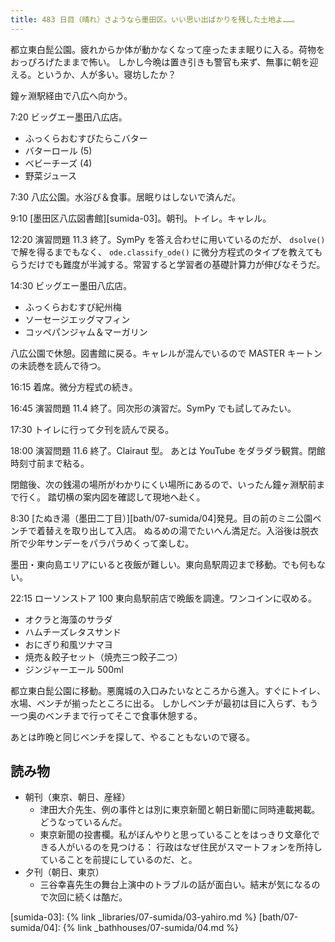 ```yaml
---
title: 483 日目（晴れ）さようなら墨田区。いい思い出ばかりを残した土地よ……。
---
```


都立東白髭公園。疲れからか体が動かなくなって座ったまま眠りに入る。荷物をおっぴろげたままで怖い。
しかし今晩は置き引きも警官も来ず、無事に朝を迎える。というか、人が多い。寝坊したか？

鐘ヶ淵駅経由で八広へ向かう。

7:20 ビッグエー墨田八広店。

* ふっくらおむすびたらこバター
* バターロール (5)
* ベビーチーズ (4)
* 野菜ジュース

7:30 八広公園。水浴び＆食事。居眠りはしないで済んだ。

9:10 [墨田区八広図書館][sumida-03]。朝刊。トイレ。キャレル。

12:20 演習問題 11.3 終了。SymPy を答え合わせに用いているのだが、
`dsolve()` で解を得るまでもなく、
`ode.classify_ode()` に微分方程式のタイプを教えてもらうだけでも難度が半減する。常習すると学習者の基礎計算力が伸びなそうだ。

14:30 ビッグエー墨田八広店。

* ふっくらおむすび紀州梅
* ソーセージエッグマフィン
* コッペパンジャム＆マーガリン

八広公園で休憩。図書館に戻る。キャレルが混んでいるので MASTER キートンの未読巻を読んで待つ。

16:15 着席。微分方程式の続き。

16:45 演習問題 11.4 終了。同次形の演習だ。SymPy でも試してみたい。

17:30 トイレに行って夕刊を読んで戻る。

18:00 演習問題 11.6 終了。Clairaut 型。
あとは YouTube をダラダラ観賞。閉館時刻寸前まで粘る。

閉館後、次の銭湯の場所がわかりにくい場所にあるので、いったん鐘ヶ淵駅前まで行く。
踏切横の案内図を確認して現地へ赴く。

8:30 [たぬき湯（墨田二丁目）][bath/07-sumida/04]発見。目の前のミニ公園ベンチで着替えを取り出して入店。
ぬるめの湯でたいへん満足だ。入浴後は脱衣所で少年サンデーをパラパラめくって楽しむ。

墨田・東向島エリアにいると夜飯が難しい。東向島駅周辺まで移動。でも何もない。

22:15 ローソンストア 100 東向島駅前店で晩飯を調達。ワンコインに収める。

* オクラと海藻のサラダ
* ハムチーズレタスサンド
* おにぎり和風ツナマヨ
* 焼売＆餃子セット（焼売三つ餃子二つ）
* ジンジャーエール 500ml

都立東白髭公園に移動。悪魔城の入口みたいなところから進入。すぐにトイレ、水場、ベンチが揃ったところに出る。
しかしベンチが最初は目に入らず、もう一つ奥のベンチまで行ってそこで食事休憩する。

あとは昨晩と同じベンチを探して、やることもないので寝る。

## 読み物

* 朝刊（東京、朝日、産経）
  * 津田大介先生、例の事件とは別に東京新聞と朝日新聞に同時連載掲載。どうなっているんだ。
  * 東京新聞の投書欄。私がぼんやりと思っていることをはっきり文章化できる人がいるのを見つける：
    行政はなぜ住民がスマートフォンを所持していることを前提にしているのだ、と。
* 夕刊（朝日、東京）
  * 三谷幸喜先生の舞台上演中のトラブルの話が面白い。結末が気になるので次回に続くは酷だ。

[sumida-03]: {% link _libraries/07-sumida/03-yahiro.md %}
[bath/07-sumida/04]: {% link _bathhouses/07-sumida/04.md %}
